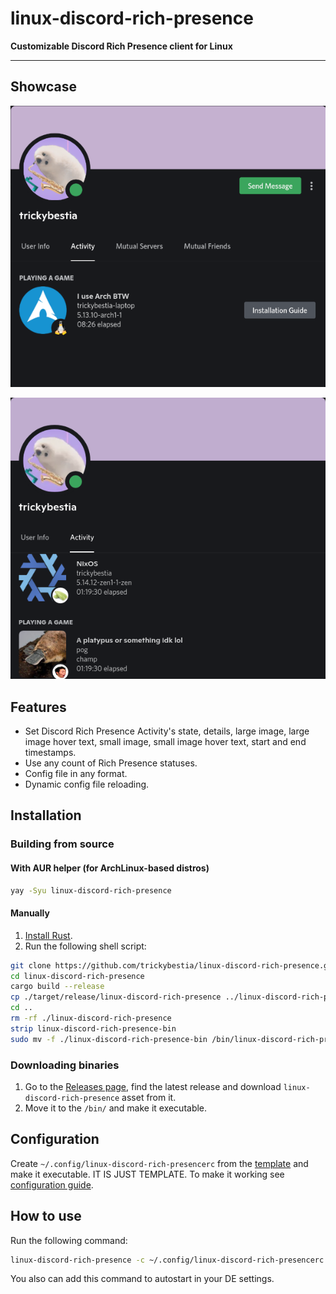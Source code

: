 # linux-discord-rich-presence

**Customizable Discord Rich Presence client for Linux**

---

## Showcase

![](./doc/images/showcase_1.png)

![](./doc/images/showcase_2.png)

## Features

* Set Discord Rich Presence Activity's state, details, large image, large image hover text, small image, small image hover text, start and end timestamps.
* Use any count of Rich Presence statuses.
* Config file in any format.
* Dynamic config file reloading.

## Installation

### Building from source

#### With AUR helper (for ArchLinux-based distros)

```sh
yay -Syu linux-discord-rich-presence
```

#### Manually

1. [Install Rust](https://rustup.rs/).
2. Run the following shell script:
```sh
git clone https://github.com/trickybestia/linux-discord-rich-presence.git
cd linux-discord-rich-presence
cargo build --release
cp ./target/release/linux-discord-rich-presence ../linux-discord-rich-presence-bin
cd ..
rm -rf ./linux-discord-rich-presence
strip linux-discord-rich-presence-bin
sudo mv -f ./linux-discord-rich-presence-bin /bin/linux-discord-rich-presence
```

### Downloading binaries

1. Go to the [Releases page](https://github.com/trickybestia/linux-discord-rich-presence/releases), find the latest release and download `linux-discord-rich-presence` asset from it.
2. Move it to the `/bin/` and make it executable.

## Configuration

Create `~/.config/linux-discord-rich-presencerc` from the [template](./doc/configs/all-in-one.py) and make it executable. IT IS JUST TEMPLATE. To make it working see [configuration guide](./doc/configuration.md).

## How to use

Run the following command:
```sh
linux-discord-rich-presence -c ~/.config/linux-discord-rich-presencerc
```

You also can add this command to autostart in your DE settings.
